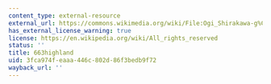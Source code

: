 ```yaml
---
content_type: external-resource
external_url: https://commons.wikimedia.org/wiki/File:Ogi_Shirakawa-g%C5%8D,_Gifu,_Japan.jpg
has_external_license_warning: true
license: https://en.wikipedia.org/wiki/All_rights_reserved
status: ''
title: 663highland
uid: 3fca974f-eaaa-446c-802d-86f3bedb9f72
wayback_url: ''
---
```

